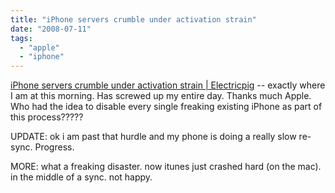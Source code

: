 ```yaml
---
title: "iPhone servers crumble under activation strain"
date: "2008-07-11"
tags: 
  - "apple"
  - "iphone"
---
```


[iPhone servers crumble under activation strain | Electricpig](http://www.electricpig.co.uk/2008/07/11/iphone-servers-crumble-under-activation-strain/) -- exactly where I am at this morning. Has screwed up my entire day. Thanks much Apple. Who had the idea to disable every single freaking existing iPhone as part of this process?????

UPDATE: ok i am past that hurdle and my phone is doing a really slow re-sync. Progress.

MORE: what a freaking disaster. now itunes just crashed hard (on the mac). in the middle of a sync. not happy.
